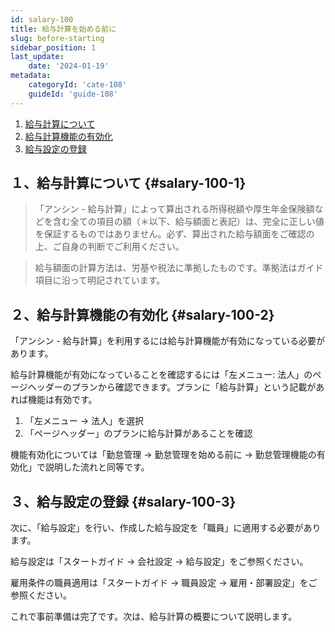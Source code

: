 ```yaml
---
id: salary-100
title: 給与計算を始める前に
slug: before-starting
sidebar_position: 1
last_update: 
    date: '2024-01-19'
metadata: 
    categoryId: 'cate-108'
    guideId: 'guide-108'
---
```


1. [給与計算について](#salary-100-1)
2. [給与計算機能の有効化](#salary-100-2)
3. [給与設定の登録](#salary-100-3)

## １、給与計算について {#salary-100-1}

> 「アンシン - 給与計算」によって算出される所得税額や厚生年金保険額などを含む全ての項目の額（＊以下、給与額面と表記）は、完全に正しい値を保証するものではありません。必ず、算出された給与額面をご確認の上、ご自身の判断でご利用ください。

> 給与額面の計算方法は、労基や税法に準拠したものです。準拠法はガイド項目に沿って明記されています。

## ２、給与計算機能の有効化 {#salary-100-2}

「アンシン - 給与計算」を利用するには給与計算機能が有効になっている必要があります。

給与計算機能が有効になっていることを確認するには「左メニュー: 法人」のページヘッダーのプランから確認できます。プランに「給与計算」という記載があれば機能は有効です。

1. 「左メニュー → 法人」を選択
2. 「ページヘッダー」のプランに給与計算があることを確認

機能有効化については「勤怠管理 → 勤怠管理を始める前に → 勤怠管理機能の有効化」で説明した流れと同等です。

## ３、給与設定の登録 {#salary-100-3}

次に、「給与設定」を行い、作成した給与設定を「職員」に適用する必要があります。

給与設定は「スタートガイド → 会社設定 → 給与設定」をご参照ください。

雇用条件の職員適用は「スタートガイド → 職員設定 → 雇用・部署設定」をご参照ください。

これで事前準備は完了です。次は、給与計算の概要について説明します。